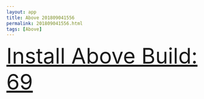 ```yaml
---
layout: app
title: Above 201809041556
permalink: 201809041556.html
tags: [Above]
---
```

<div class="pure-g">
    <div class="pure-u-1-1" style="font-size: 4em">
        <a class="pure-button-primary" href="itms-services://?action=download-manifest&url=https%3A%2F%2Flitsungyisigono.github.io%2FTestScript%2Fmanifests%2F201809041556.plist"><i class="fa fa-download" aria-hidden="true"></i>Install Above Build: 69</a>
    </div>
</div>